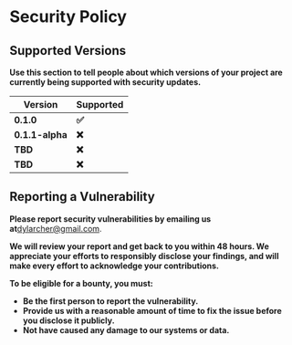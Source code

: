 # Security Policy

## Supported Versions

**Use this section to tell people about which versions of your project are
currently being supported with security updates.**

| **Version**     | **Supported** |
| --------------------- | ------------------- |
| **0.1.0**       | **✅**        |
| **0.1.1-alpha** | **❌**        |
| **TBD**         | **❌**        |
| **TBD**         | **❌**        |

## Reporting a Vulnerability

**Please report security vulnerabilities by emailing us at**[dylarcher@gmail.com](mailto:dylarcher@gmail.com "Contact Dylan Archer via email").

**We will review your report and get back to you within 48 hours. We appreciate your efforts to responsibly disclose your findings, and will make every effort to acknowledge your contributions.**

**To be eligible for a bounty, you must:**

* **Be the first person to report the vulnerability.**
* **Provide us with a reasonable amount of time to fix the issue before you disclose it publicly.**
* **Not have caused any damage to our systems or data.**
